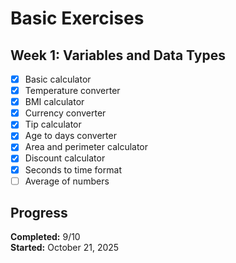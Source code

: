 # Basic Exercises

## Week 1: Variables and Data Types

- [X] Basic calculator
- [X] Temperature converter
- [X] BMI calculator
- [X] Currency converter
- [X] Tip calculator
- [X] Age to days converter
- [X] Area and perimeter calculator
- [X] Discount calculator
- [X] Seconds to time format
- [ ] Average of numbers

## Progress

**Completed:** 9/10  
**Started:** October 21, 2025
